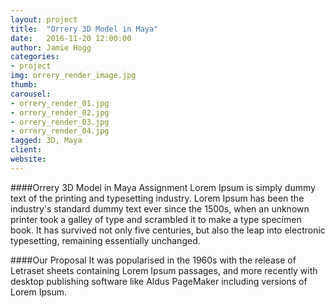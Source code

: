 ```yaml
---
layout: project
title:  "Orrery 3D Model in Maya"
date:   2016-11-20 12:00:00
author: Jamie Hogg
categories:
- project
img: orrery_render_image.jpg
thumb: 
carousel:
- orrery_render_01.jpg
- orrery_render_02.jpg
- orrery_render_03.jpg
- orrery_render_04.jpg
tagged: 3D, Maya
client: 
website: 
---
```

####Orrery 3D Model in Maya Assignment
Lorem Ipsum is simply dummy text of the printing and typesetting industry. Lorem Ipsum has been the industry's standard dummy text ever since the 1500s, when an unknown printer took a galley of type and scrambled it to make a type specimen book. It has survived not only five centuries, but also the leap into electronic typesetting, remaining essentially unchanged.

####Our Proposal
It was popularised in the 1960s with the release of Letraset sheets containing Lorem Ipsum passages, and more recently with desktop publishing software like Aldus PageMaker including versions of Lorem Ipsum.

